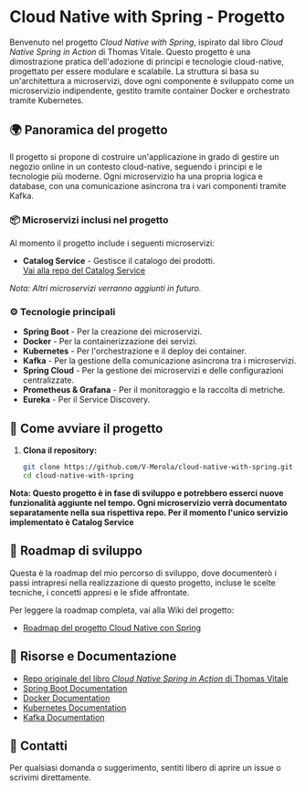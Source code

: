 # Cloud Native with Spring - Progetto

Benvenuto nel progetto *Cloud Native with Spring*, ispirato dal libro *Cloud Native Spring in Action* di Thomas Vitale. Questo progetto è una dimostrazione pratica dell'adozione di principi e tecnologie cloud-native, progettato per essere modulare e scalabile. La struttura si basa su un'architettura a microservizi, dove ogni componente è sviluppato come un microservizio indipendente, gestito tramite container Docker e orchestrato tramite Kubernetes.

## 🌍 Panoramica del progetto

Il progetto si propone di costruire un'applicazione in grado di gestire un negozio online in un contesto cloud-native, seguendo i principi e le tecnologie più moderne. Ogni microservizio ha una propria logica e database, con una comunicazione asincrona tra i vari componenti tramite Kafka.

### 📦 Microservizi inclusi nel progetto
Al momento il progetto include i seguenti microservizi:

- **Catalog Service** - Gestisce il catalogo dei prodotti.  
  [Vai alla repo del Catalog Service](https://github.com/V-Merola/catalog-service)

_Nota: Altri microservizi verranno aggiunti in futuro._

### ⚙️ Tecnologie principali
- **Spring Boot** - Per la creazione dei microservizi.
- **Docker** - Per la containerizzazione dei servizi.
- **Kubernetes** - Per l'orchestrazione e il deploy dei container.
- **Kafka** - Per la gestione della comunicazione asincrona tra i microservizi.
- **Spring Cloud** - Per la gestione dei microservizi e delle configurazioni centralizzate.
- **Prometheus & Grafana** - Per il monitoraggio e la raccolta di metriche.
- **Eureka** - Per il Service Discovery.

## 🚀 Come avviare il progetto

1. **Clona il repository:**

   ```bash
   git clone https://github.com/V-Merola/cloud-native-with-spring.git
   cd cloud-native-with-spring

  **Nota: Questo progetto è in fase di sviluppo e potrebbero esserci nuove funzionalità aggiunte nel tempo. Ogni microservizio verrà documentato separatamente nella sua rispettiva repo. Per il momento l'unico servizio implementato è Catalog Service**
 

## 📜 Roadmap di sviluppo

Questa è la roadmap del mio percorso di sviluppo, dove documenterò i passi intrapresi nella realizzazione di questo progetto, incluse le scelte tecniche, i concetti appresi e le sfide affrontate.

Per leggere la roadmap completa, vai alla Wiki del progetto:

- [Roadmap del progetto Cloud Native con Spring](https://github.com/V-Merola/Cloud-Native-with-Spring/wiki)



## 📖 Risorse e Documentazione

- [Repo originale del libro *Cloud Native Spring in Action* di Thomas Vitale](https://github.com/ThomasVitale/cloud-native-spring-in-action/tree/main)
- [Spring Boot Documentation](https://spring.io/projects/spring-boot)
- [Docker Documentation](https://docs.docker.com/)
- [Kubernetes Documentation](https://kubernetes.io/docs/)
- [Kafka Documentation](https://kafka.apache.org/documentation/)

## 💬 Contatti
Per qualsiasi domanda o suggerimento, sentiti libero di aprire un issue o scrivimi direttamente.


   
